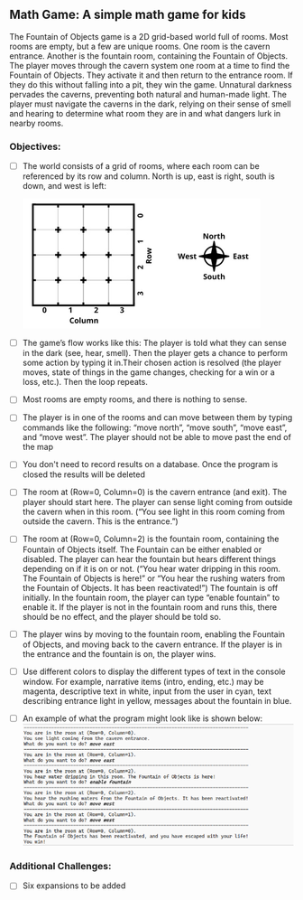 ﻿## Math Game: A simple math game for kids
The Fountain of Objects game is a 2D grid-based world full of rooms. Most rooms are empty, but a few
are unique rooms. One room is the cavern entrance. Another is the fountain room, containing the
Fountain of Objects.
The player moves through the cavern system one room at a time to find the Fountain of Objects. They
activate it and then return to the entrance room. If they do this without falling into a pit, they win the
game.
Unnatural darkness pervades the caverns, preventing both natural and human-made light. The player
must navigate the caverns in the dark, relying on their sense of smell and hearing to determine what
room they are in and what dangers lurk in nearby rooms.
### Objectives:
- [ ] The world consists of a grid of rooms, where each room can be referenced by its row and column.
  North is up, east is right, south is down, and west is left:

  ![map.jpg](/map.jpg)

- [ ] The game’s flow works like this: The player is told what they can sense in the dark (see, hear, smell).
  Then the player gets a chance to perform some action by typing it in.Their chosen action is resolved (the player moves, state of things in the game changes, checking for a win or a loss, etc.). Then the
  loop repeats.
- [ ] Most rooms are empty rooms, and there is nothing to sense.
- [ ] The player is in one of the rooms and can move between them by typing commands like the
  following: “move north”, “move south”, “move east”, and “move west”. The player should not be able
  to move past the end of the map
- [ ] You don't need to record results on a database. Once the program is closed the results will be deleted
- [ ] The room at (Row=0, Column=0) is the cavern entrance (and exit). The player should start here. The
  player can sense light coming from outside the cavern when in this room. (“You see light in this room
  coming from outside the cavern. This is the entrance.”)
- [ ] The room at (Row=0, Column=2) is the fountain room, containing the Fountain of Objects itself. The
  Fountain can be either enabled or disabled. The player can hear the fountain but hears different
  things depending on if it is on or not. (“You hear water dripping in this room. The Fountain of Objects
  is here!” or “You hear the rushing waters from the Fountain of Objects. It has been reactivated!”) The
  fountain is off initially. In the fountain room, the player can type “enable fountain” to enable it. If the
  player is not in the fountain room and runs this, there should be no effect, and the player should be
  told so.
- [ ] The player wins by moving to the fountain room, enabling the Fountain of Objects, and moving back
  to the cavern entrance. If the player is in the entrance and the fountain is on, the player wins.
- [ ] Use different colors to display the different types of text in the console window. For example,
  narrative items (intro, ending, etc.) may be magenta, descriptive text in white, input from the user
  in cyan, text describing entrance light in yellow, messages about the fountain in blue.
- [ ] An example of what the program might look like is shown below:
  ![example.png](/example.png)

### Additional Challenges:
- [ ] Six expansions to be added
